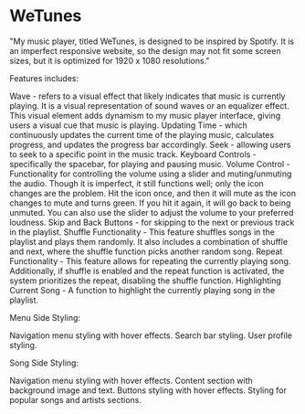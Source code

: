 # WeTunes
"My music player, titled WeTunes, is designed to be inspired by Spotify. It is an imperfect responsive website, so the design may not fit some screen sizes, but it is optimized for 1920 x 1080 resolutions."

Features includes:

Wave - refers to a visual effect that likely indicates that music is currently playing. It is a visual representation of sound waves or an equalizer effect. This visual element adds dynamism to my music player interface, giving users a visual cue that music is playing.
Updating Time - which continuously updates the current time of the playing music, calculates progress, and updates the progress bar accordingly.
Seek - allowing users to seek to a specific point in the music track.
Keyboard Controls - specifically the spacebar, for playing and pausing music.
Volume Control - Functionality for controlling the volume using a slider and muting/unmuting the audio. Though it is imperfect, it still functions well; only the icon changes are the problem. Hit the icon once, and then it will mute as the icon changes to mute and turns green. If you hit it again, it will go back to being unmuted. You can also use the slider to adjust the volume to your preferred loudness.
Skip and Back Buttons - for skipping to the next or previous track in the playlist.
Shuffle Functionality - This feature shuffles songs in the playlist and plays them randomly. It also includes a combination of shuffle and next, where the shuffle function picks another random song.
Repeat Functionality - This feature allows for repeating the currently playing song. Additionally, if shuffle is enabled and the repeat function is activated, the system prioritizes the repeat, disabling the shuffle function. 
Highlighting Current Song - A function to highlight the currently playing song in the playlist.

Menu Side Styling:

Navigation menu styling with hover effects.
Search bar styling.
User profile styling.

Song Side Styling:

Navigation menu styling with hover effects.
Content section with background image and text.
Buttons styling with hover effects.
Styling for popular songs and artists sections.

